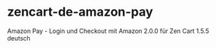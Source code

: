 # zencart-de-amazon-pay
Amazon Pay - Login und Checkout mit Amazon 2.0.0 für Zen Cart 1.5.5 deutsch
